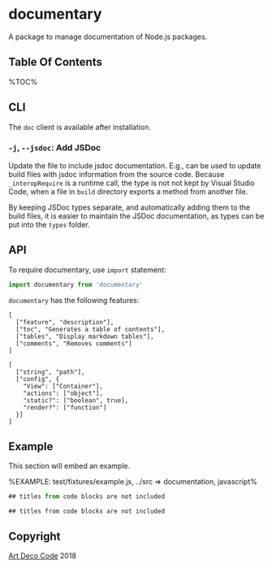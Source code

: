 # documentary

A package to manage documentation of Node.js packages.

## Table Of Contents

%TOC%

## CLI

The `doc` client is available after installation.

### `-j`, `--jsdoc`: Add JSDoc

Update the file to include jsdoc documentation. E.g., can be used to update build files with jsdoc information from the source code. Because `_interopRequire` is a runtime call, the type is not not kept by Visual Studio Code, when a file in `build` directory exports a method from another file.

By keeping JSDoc types separate, and automatically adding them to the build files, it is easier to maintain the JSDoc documentation, as types can be put into the `types` folder.

## API

To require documentary, use `import` statement:

```js
import documentary from 'documentary'
```

`documentary` has the following features:

```table
[
  ["feature", "description"],
  ["toc", "Generates a table of contents"],
  ["tables", "Display markdown tables"],
  ["comments", "Removes comments"]
]
```

```#### async runSoftware => string
[
  ["string", "path"],
  ["config", {
    "View": ["Container"],
    "actions": ["object"],
    "static?": ["boolean", true],
    "render?": ["function"]
  }]
]
```

## Example

This section will embed an example.

%EXAMPLE: test/fixtures/example.js, ../src => documentation, javascript%

```js
## titles from code blocks are not included
```
```
## titles from code blocks are not included
```
<!--
## titles from comments are not included
```
-->

## Copyright

[Art Deco Code](https://artdeco.bz) 2018

